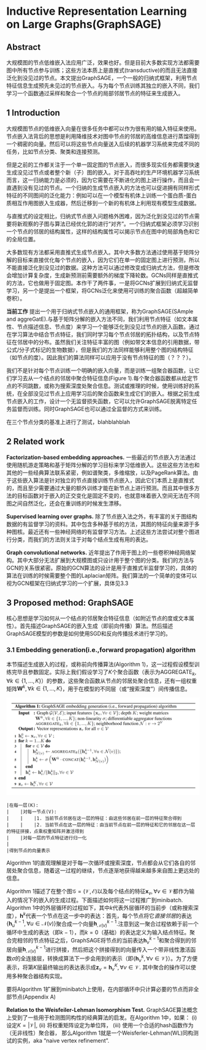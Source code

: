 # Inductive Representation Learning on Large Graphs(GraphSAGE)

## Abstract
大规模图的节点低维嵌入法应用广泛，效果也好。但是目前大多数实现方法都需要图中所有节点参与训练；这些方法本质上是直推式(transductive)的而且无法直接泛化到没见过的节点。本文提出GraphSAGE，一个一般的归纳式框架，利用节点特征信息生成预先未见过的节点嵌入。与为每个节点训练其独立的嵌入不同，我们学习一个函数通过采样和聚合一个节点的局部邻居节点的特征来生成嵌入。

## 1 Introduction
大规模图节点的低维嵌入向量在很多任务中都可以作为很有用的输入特征来使用。节点嵌入法背后的思想是利用降维技术对图中节点的邻居的高维信息进行蒸馏得到一个稠密的向量。然后可以将这些节点向量送入后续的机器学习系统来完成不同的任务，比如节点分类、聚类和连接预测。

但是之前的工作都关注于一个单一固定图的节点嵌入，而很多现实任务都需要快速生成没见过节点或者整个新（子）图的嵌入。对于高吞吐的生产环境机器学习系统而言，这一归纳能力是必须的，因为它需要在不断进化的图上进行操作，而且会一直遇到没有见过的节点。一个归纳的生成节点嵌入的方法也可以促进拥有同样形式特征的不同图间的泛化能力：例如可以在一个模型有机体上训练一个蛋白质-蛋白质相互作用图嵌入生成器，然后迁移到一个新的有机体上利用现有模型生成数据。

与直推式的设定相比，归纳式节点嵌入问题格外困难，因为泛化到没见过的节点需要将新观察的子图与算法已经优化郭的进行“对齐”。一个归纳式框架必须学习识别一个节点的邻居的结构属性，这样的结构属性可以揭示节点在图中的局部角色和它的全局位置。

大多数现有方法都采用直推式生成节点嵌入。其中大多数方法通过使用基于矩阵分解的目标来直接优化每个节点的嵌入，因为它们在单一的固定图上进行预测，所以不能直接泛化到没见过的数据。这种方法可以通过修改变成归纳式方法，但是修改会增加计算复杂度，生成新预测前需要额外的梯度下降轮数。GCNs同样是直推式的方法，它也做用于固定图。本作干了两件事，一是将GCNs扩展到归纳式无监督学习，另一个是提出一个框架，将GCNs泛化来使用可训练的聚合函数（超越简单卷积）。

**当前工作** 
提出一个用于归纳式节点嵌入的通用框架，称为GraphSAGE(SAmple and aggreGatE).与基于矩阵分解的嵌入方法不同，我们利用节点特征（如文本属性、节点描述信息、节点度）来学习一个能够泛化到没见过节点的嵌入函数。通过在学习算法中结合节点特征，我们同时学习每个节点邻居的拓扑结构，以及节点特征在邻居中的分布。虽然我们关注特征丰富的图（例如带文本信息的引用数据，带公式/分子式标记的生物数据），但是我们的方法同样能够利用整个图的结构特征（如节点的度）。因此我们的算法同样可以应用于没有节点特征的图（？？？）。

我们不是针对每个节点训练一个明确的嵌入向量，而是训练一组聚合器函数，让它们学习去从一个结点的邻居中聚合特征信息(Figure 1).每个聚合器函数都从给定节点的不同跳数，或称为搜索深度处聚合信息。测试或推理的时候，使用训练好的系统，在全部没见过节点上应用学习后的聚合函数来生成它们的嵌入。根据之前生成节点嵌入的工作，设计一个无监督损失函数，它可以允许GraphSAGE脱离特定任务监督而训练。同时GraphSAGE也可以通过全监督的方式来训练。

在三个节点分类的基准上进行了测试，blahblahblah

## 2 Related work
**Factorization-based embedding approaches.** 一些最近的节点嵌入方法通过使用随机游走策略和基于矩阵分解的学习目标来学习低维嵌入。这些这些方法也和其他的一些经典算法联系紧密，例如谱聚类，多维缩放，以及PageRank算法。由于这些嵌入算法是针对独立的节点直接训练节点嵌入，因此它们本质上是直推式的，而且至少需要通过大量的额外训练才能在新节点上进行预测。而且其中很多方法的目标函数对于嵌入的正交变化是固定不变的，也就意味着嵌入空间无法在不同图之间自然泛化，还会在重训练的时候发生漂移。

**Supervised learning over graphs.** 除了节点嵌入法之外，有丰富的关于图结构数据的有监督学习的资料。其中包含多种基于核的方法，其图的特征向量来源于多种图核。最近还有一些神经网络的有监督学习方法。上述这些方法尝试对整个图进行分类，而我们的方法则关注于对每个结点生成有用的表达。

**Graph convolutional networks.** 近年提出了作用于图上的一些卷积神经网络架构。其中大部分无法扩展到大规模图或只设计用于整个图的分类。我们的方法与GCN的关系很紧密。原始的GCN算法的设计是用于直推式半监督学习的，具体的算法在训练的时候需要整个图的Laplacian矩阵。我们算法的一个简单的变体可以视为GCN框架在归纳式学习的一个扩展，具体见3.3

## 3 Proposed method: GraphSAGE
核心思想是学习如何从一个结点的邻居聚合特征信息（如附近节点的度或文本属性）。首先描述GraphSAGE的嵌入生成（即前向传播）算法。然后描述GraphSAGE模型的参数是如何使用SGD和反向传播技术进行学习的。

### 3.1 Embedding generation(i.e.,forward propagation) algorithm
本节描述生成嵌入的过程，或称前向传播算法(Algorithm 1)，这一过程假设模型训练完毕且参数固定。实际上我们假设学习了$K$个聚合函数（表示为$\text{AGGREGATE}_k, \forall k \in \{1,...,K\}$）的参数，这些聚合函数从节点的邻居处聚合信息，还有一组权重矩阵$\textbf{W}^k,\forall k\in \{1,...,K\}$，用于在模型的不同层（或“搜索深度”）间传播信息。

![Algorithm 1](A1.png "Algorithm 1")

```
|在每一层(K):
|    |对每一节点(V):
|    |    |1. 当前节点邻居在这一层的特征：由这些邻居在前一层的特征聚合得到
|    |    |2. 当前节点在这一层的特征：由当前节点在前一层的特征和它的邻居在这一层的特征拼接，点乘权重矩阵并激活得到
|    |对每一层的节点特征进行归一化
|
|得到节点的向量表示
```

Algorithm 1的直观理解是对于每一次循环或搜索深度，节点都会从它们各自的邻居处聚合信息，随着这一过程的继续，节点逐渐地获得越来越多来自图上更远处的信息。

Algorithm 1描述了在整个图$\mathcal{G=(V,E)}$以及每个结点的特征$\textbf{x}_v,\forall v \in \mathcal{V}$都作为输入的情况下的嵌入的生成过程。下面描述如何将这一过程推广到minibatch. Algorithm 1中的外层循环的过程如下，其中$k$代表外层循环的当前步（或称搜索深度），$\textbf{h}^k$代表一个节点在这一步中的表达：首先，每个节点将它*直接邻居*的表达$\{\textbf{h}_{u}^{k-1}, \forall u \in \mathcal{N}(v)\}$聚合成一个向量$\textbf{h}_{\mathcal{N}(v)}^{k-1}$.注意到这一聚合过程依赖于前一个循环中生成的表达（即$k-1$），而$k=0$（基础）的表达定义为输入结点特征。聚合完相邻的节点特征之后，GraphSAGE将节点的当前表达$\textbf{h}_v^{k-1}$和聚合得到的邻居向量$\textbf{h}_{\mathcal{N}(v)}^{k-1}$进行拼接，然后把这个拼接得到的向量传入一个带非线性激活函数$\sigma$的全连接层，转换成算法下一步会用到的表示（即$\{\textbf{h}_{v}^{k}, \forall v \in \mathcal{V}\}$）。为了方便表示，将第$K$层最终输出的表达表示成$\textbf{z}_v=\textbf{h}_v^K, \forall v \in \mathcal{V}$. 其中聚合的操作可以使用多种聚合器结构实现。

要将Algorithm 1扩展到minibatch上使用，在内部循环中只计算必要的节点而非全部节点(Appendix A)

**Relation to the Weisfeiler-Lehman Isomorphism Test.** GraphSAGE算法概念上受到了一些用于检测图同构性的经典算法的启发。在Algorithm 1中，如果：
(i) 设定$K=|\mathcal{V}|$,
(ii) 将权重矩阵设定为单位阵，
(iii) 使用一个合适的hash函数作为（无非线性）聚合器，
那么Algorithm 1就是一个Weisferler-Lehman(WL)同构测试的实例，aka “naive vertex refinement”.